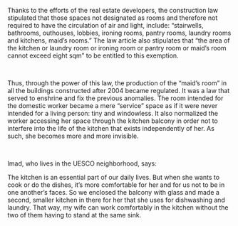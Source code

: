 Thanks to the efforts of the real estate developers, the construction law stipulated that those spaces not designated as rooms and therefore not required to have the circulation of air and light, include: “stairwells, bathrooms, outhouses, lobbies, ironing rooms, pantry rooms, laundry rooms and kitchens, maid’s rooms.” The law article also stipulates that “the area of the kitchen or laundry room or ironing room or pantry room or maid’s room cannot exceed eight sqm” to be entitled to this exemption.

<br>

Thus, through the power of this law, the production of the “maid’s room” in all the buildings constructed after 2004 became regulated. It was a law that served to enshrine and fix the previous anomalies. The room intended for the domestic worker became a mere “service” space as if it were never intended for a living person: tiny and windowless. It also normalized the worker accessing her space through the kitchen balcony in order not to interfere into the life of the kitchen that exists independently of her. As such, she becomes more and more invisible.

<br>

Imad, who lives in the UESCO neighborhood, says:

<p class="flex mt-5 mr-5 sm:mr-20">
The kitchen is an essential part of our daily lives. But when she wants to cook or do the dishes, it’s more comfortable for her and for us not to be in one another’s faces. So we enclosed the balcony with glass and made a second, smaller kitchen in there for her that she uses for dishwashing and laundry. That way, my wife can work comfortably in the kitchen without the two of them having to stand at the same sink.
</p>
